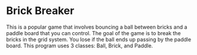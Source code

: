 # Brick Breaker
This is a popular game that involves bouncing a ball between bricks and a paddle board that you can control. The goal of the game is to break the bricks in the grid system. You lose if the ball ends up passing by the paddle board. This program uses 3 classes: Ball, Brick, and Paddle.
